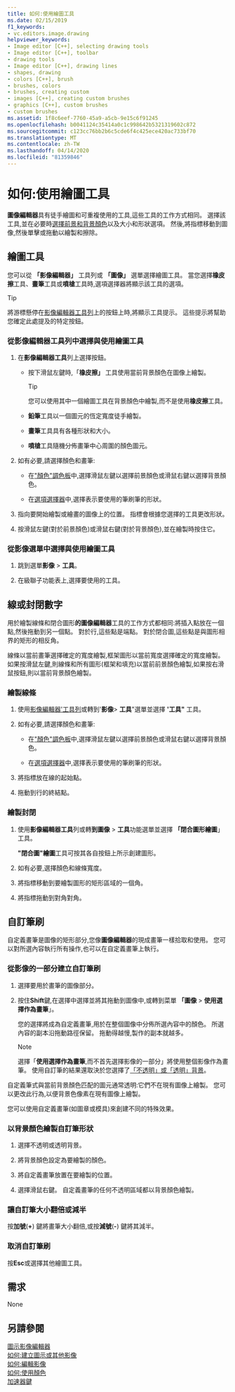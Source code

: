 ```yaml
---
title: 如何:使用繪圖工具
ms.date: 02/15/2019
f1_keywords:
- vc.editors.image.drawing
helpviewer_keywords:
- Image editor [C++], selecting drawing tools
- Image editor [C++], toolbar
- drawing tools
- Image editor [C++], drawing lines
- shapes, drawing
- colors [C++], brush
- brushes, colors
- brushes, creating custom
- images [C++], creating custom brushes
- graphics [C++], custom brushes
- custom brushes
ms.assetid: 1f8c6eef-7760-45a9-a5cb-9e15c6f91245
ms.openlocfilehash: b0041124c35414a0c1c998642b5321319602c872
ms.sourcegitcommit: c123cc76bb2b6c5cde6f4c425ece420ac733bf70
ms.translationtype: MT
ms.contentlocale: zh-TW
ms.lasthandoff: 04/14/2020
ms.locfileid: "81359846"
---
```

# <a name="how-to-use-a-drawing-tool"></a>如何:使用繪圖工具

**圖像編輯器**具有徒手繪圖和可重複使用的工具,這些工具的工作方式相同。 選擇該工具,並在必要時[選擇前景和背景顏色](../windows/selecting-foreground-or-background-colors-image-editor-for-icons.md)以及大小和形狀選項。 然後,將指標移動到圖像,然後單擊或拖動以繪製和擦除。

## <a name="drawing-tools"></a>繪圖工具

您可以從 **「影像編輯器」** 工具列或 **「圖像」** 選單選擇繪圖工具。 當您選擇**橡皮擦**工具、**畫筆**工具或**噴槍**工具時,選項選擇器將顯示該工具的選項。

> [!TIP]
> 將游標懸停在[影像編輯器工具列](../windows/toolbar-image-editor-for-icons.md)上的按鈕上時,將顯示工具提示。 這些提示將幫助您確定此處提及的特定按鈕。

### <a name="to-select-and-use-a-drawing-tool-from-the-image-editor-toolbar"></a>從影像編輯器工具列中選擇與使用繪圖工具

1. 在**影像編輯器工具**列上選擇按鈕。

   - 按下滑鼠左鍵時,「**橡皮擦」** 工具使用當前背景顏色在圖像上繪製。

      > [!TIP]
      > 您可以使用其中一個繪圖工具在背景顏色中繪製,而不是使用**橡皮擦**工具。

   - **鉛筆**工具以一個圖元的恆定寬度徒手繪製。

   - **畫筆**工具具有各種形狀和大小。

   - **噴槍**工具隨機分佈畫筆中心周圍的顏色圖元。

1. 如有必要,請選擇顏色和畫筆:

   - 在["顏色"調色板](../windows/colors-window-image-editor-for-icons.md)中,選擇滑鼠左鍵以選擇前景顏色或滑鼠右鍵以選擇背景顏色。

   - 在[選項選擇器](../windows/toolbar-image-editor-for-icons.md)中,選擇表示要使用的筆刷筆的形狀。

1. 指向要開始繪製或繪畫的圖像上的位置。 指標會根據您選擇的工具更改形狀。

1. 按滑鼠左鍵(對於前景顏色)或滑鼠右鍵(對於背景顏色),並在繪製時按住它。

### <a name="to-select-and-use-a-drawing-tool-from-the-image-menu"></a>從影像選單中選擇與使用繪圖工具

1. 跳到選單**影像** > **工具**。

1. 在級聯子功能表上,選擇要使用的工具。

## <a name="lines-or-closed-figures"></a>線或封閉數字

用於繪製線條和閉合圖形**的圖像編輯器**工具的工作方式都相同:將插入點放在一個點,然後拖動到另一個點。 對於行,這些點是端點。 對於閉合圖,這些點是與圖形相界的矩形的相反角。

線條以當前畫筆選擇確定的寬度繪製,框架圖形以當前寬度選擇確定的寬度繪製。 如果按滑鼠左鍵,則線條和所有圖形(框架和填充)以當前前景顏色繪製,如果按右滑鼠按鈕,則以當前背景顏色繪製。

### <a name="to-draw-a-line"></a>繪製線條

1. 使用[影像編輯器'工具列](../windows/toolbar-image-editor-for-icons.md)或轉到'**影像**> **工具**"選單並選擇 **'工具"** 工具。

1. 如有必要,請選擇顏色和畫筆:

   - 在["顏色"調色板](../windows/colors-window-image-editor-for-icons.md)中,選擇滑鼠左鍵以選擇前景顏色或滑鼠右鍵以選擇背景顏色。

   - 在[選項選擇器](../windows/toolbar-image-editor-for-icons.md)中,選擇表示要使用的筆刷筆的形狀。

1. 將指標放在線的起始點。

1. 拖動到行的終結點。

### <a name="to-draw-a-closed-figure"></a>繪製封閉

1. 使用**影像編輯器工具**列或轉**到圖像** > **工具**功能選單並選擇 **「閉合圖形繪圖**」工具。

   **"閉合圖"繪圖**工具可按其各自按鈕上所示創建圖形。

1. 如有必要,選擇顏色和線條寬度。

1. 將指標移動到要繪製圖形的矩形區域的一個角。

1. 將指標拖動到對角對角。

## <a name="custom-brushes"></a>自訂筆刷

自定義畫筆是圖像的矩形部分,您像**圖像編輯器**的現成畫筆一樣拾取和使用。 您可以對所選內容執行所有操作,也可以在自定義畫筆上執行。

### <a name="to-create-a-custom-brush-from-a-portion-of-an-image"></a>從影像的一部分建立自訂筆刷

1. 選擇要用於畫筆的圖像部分。

1. 按住**Shift**鍵,在選擇中選擇並將其拖動到圖像中,或轉到菜單 **「圖像** > **使用選擇作為畫筆**」。

   您的選擇將成為自定義畫筆,用於在整個圖像中分佈所選內容中的顏色。 所選內容的副本沿拖動路徑保留。 拖動得越慢,製作的副本就越多。

   > [!NOTE]
   > 選擇「**使用選擇作為畫筆**,而不首先選擇影像的一部分」將使用整個影像作為畫筆。 使用自訂筆的結果還取決於您選擇了[「不透明」或「透明」背景](../windows/choosing-a-transparent-or-opaque-background-image-editor-for-icons.md)。

自定義筆式與當前背景顏色匹配的圖元通常透明:它們不在現有圖像上繪製。 您可以更改此行為,以便背景色像素在現有圖像上繪製。

您可以使用自定義畫筆(如圖章或模具)來創建不同的特殊效果。

### <a name="to-draw-custom-brush-shapes-in-the-background-color"></a>以背景顏色繪製自訂筆形狀

1. 選擇不透明或透明背景。

1. 將背景顏色設定為要繪製的顏色。

1. 將自定義畫筆放置在要繪製的位置。

1. 選擇滑鼠右鍵。 自定義畫筆的任何不透明區域都以背景顏色繪製。

### <a name="to-double-or-halve-the-custom-brush-size"></a>讓自訂筆大小翻倍或減半

按**加號**(**+**) 鍵將畫筆大小翻倍,或按**減號**(**-**) 鍵將其減半。

### <a name="to-cancel-the-custom-brush"></a>取消自訂筆刷

按**Esc**或選擇其他繪圖工具。

## <a name="requirements"></a>需求

None

## <a name="see-also"></a>另請參閱

[圖示影像編輯器](../windows/image-editor-for-icons.md)<br/>
[如何:建立圖示或其他影像](../windows/creating-an-icon-or-other-image-image-editor-for-icons.md)<br/>
[如何:編輯影像](../windows/selecting-an-area-of-an-image-image-editor-for-icons.md)<br/>
[如何:使用顏色](../windows/working-with-color-image-editor-for-icons.md)<br/>
[加速器鍵](../windows/accelerator-keys-image-editor-for-icons.md)<br/>

